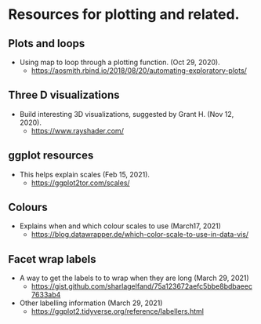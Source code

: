 # Resources for plotting and related.

## Plots and loops
- Using map to loop through a plotting function. (Oct 29, 2020).
  - https://aosmith.rbind.io/2018/08/20/automating-exploratory-plots/

## Three D visualizations
- Build interesting 3D visualizations, suggested by Grant H. (Nov 12, 2020).
  - https://www.rayshader.com/

## ggplot resources
- This helps explain scales (Feb 15, 2021).
  - https://ggplot2tor.com/scales/

## Colours
- Explains when and which colour scales to use (March17, 2021)
  - https://blog.datawrapper.de/which-color-scale-to-use-in-data-vis/

## Facet wrap labels
- A way to get the labels to to wrap when they are long (March 29, 2021)
  - https://gist.github.com/sharlagelfand/75a123672aefc5bbe8bdbaeec7633ab4
- Other labelling information (March 29, 2021)
  - https://ggplot2.tidyverse.org/reference/labellers.html 
